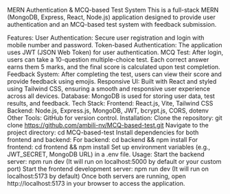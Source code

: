MERN Authentication & MCQ-based Test System
This is a full-stack MERN (MongoDB, Express, React, Node.js) application designed to provide user authentication and an MCQ-based test system with feedback submission.

Features:
User Authentication: Secure user registration and login with mobile number and password.
Token-based Authentication: The application uses JWT (JSON Web Token) for user authentication.
MCQ Test: After login, users can take a 10-question multiple-choice test. Each correct answer earns them 5 marks, and the final score is calculated upon test completion.
Feedback System: After completing the test, users can view their score and provide feedback using emojis.
Responsive UI: Built with React and styled using Tailwind CSS, ensuring a smooth and responsive user experience across all devices.
Database: MongoDB is used for storing user data, test results, and feedback.
Tech Stack:
Frontend: React.js, Vite, Tailwind CSS
Backend: Node.js, Express.js, MongoDB, JWT, bcrypt.js, CORS, dotenv
Other Tools: GitHub for version control.
Installation:
Clone the repository: git clone https://github.com/ambili-nv/MCQ-based-test.git
Navigate to the project directory: cd MCQ-based-test
Install dependencies for both frontend and backend:
For backend: cd backend && npm install
For frontend: cd frontend && npm install
Set up environment variables (e.g., JWT_SECRET, MongoDB URL) in a .env file.
Usage:
Start the backend server: npm run dev (It will run on localhost:5000 by default or your custom port)
Start the frontend development server: npm run dev (It will run on localhost:5173 by default)
Once both servers are running, open http://localhost:5173 in your browser to access the application.
